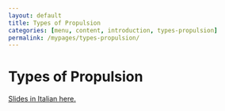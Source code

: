 ```yaml
---
layout: default
title: Types of Propulsion
categories: [menu, content, introduction, types-propulsion]
permalink: /mypages/types-propulsion/
---
```


# Types of Propulsion

<p><a href="{{ site.url }}/assets/Motori.pdf">Slides in Italian here.</a></p>

